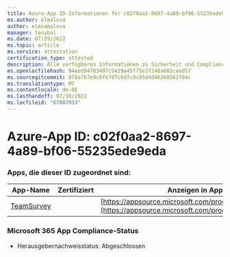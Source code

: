 ```yaml
---
title: Azure-App ID-Informationen für c02f0aa2-8697-4a89-bf06-55235ede9eda
ms.author: elmalova
author: elenamalova
manager: tonybal
ms.date: 07/29/2022
ms.topic: article
ms.service: attestation
certification_type: attested
description: Alle verfügbaren Informationen zu Sicherheit und Compliance für c02f0aa2-8697-4a89-bf06-55235ede9eda.
ms.openlocfilehash: 94eed94703497c9429a45f75e37240a082ceed57
ms.sourcegitcommit: 878a7b7e9c6fe787c6dfc9c95d4d46268562f84c
ms.translationtype: MT
ms.contentlocale: de-DE
ms.lasthandoff: 07/30/2022
ms.locfileid: "67087933"
---
```

# <a name="azure-app-id-c02f0aa2-8697-4a89-bf06-55235ede9eda"></a>Azure-App ID: c02f0aa2-8697-4a89-bf06-55235ede9eda


### <a name="apps-associated-with-this-id"></a>Apps, die dieser ID zugeordnet sind:
| **App-Name** | **Zertifiziert** | **Anzeigen in AppSource** |
|--------------|---------------|-----------------------|
| [TeamSurvey](../forward/WA200004182.md) |  | [https://appsource.microsoft.com/product/office/WA200004182](https://appsource.microsoft.com/product/office/WA200004182) |

### <a name="microsoft-365-app-compliance-status"></a>Microsoft 365 App Compliance-Status
- Herausgebernachweisstatus: Abgeschlossen
